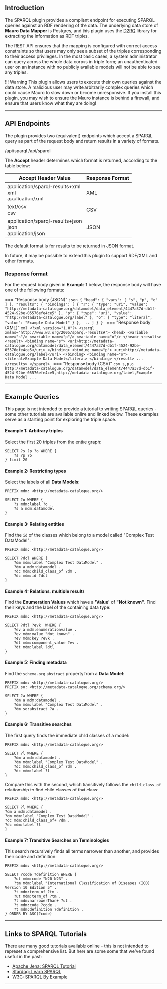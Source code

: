 ## Introduction

The SPARQL plugin provides a compliant endpoint for executing SPARQL queries against an RDF rendering of the data. The underlying data store of **Mauro Data Mapper**
is Postgres, and this plugin uses the [D2RQ](http://d2rq.org) library for extracting the information as RDF triples. 

The REST API ensures that the
mapping is configured with correct access constraints so that users may only see a subset of the triples corresponding to their access privileges. In
the most basic cases, a system administrator can query across the whole data corpus in triple form; an unauthenticated user on an instance with no
publicly available models will not be able to see any triples.

!!! Warning 
    This plugin allows users to execute their own queries against the data store. A malicious user may write arbitrarily complex queries which
    could cause Mauro to slow down or become unresponsive. If you install this plugin, you may wish to ensure the Mauro instance is behind a firewall,
    and ensure that users know what they are doing!
    
---

## API Endpoints

The plugin provides two (equivalent) endpoints which accept a SPARQL query as part of the request body and return results in a variety of formats.

<endpoint class="get">/api/sparql</endpoint>
<endpoint class="post">/api/sparql</endpoint>

The **Accept** header determines which format is returned, according to the table below:

<table>
  <thead>
    <tr>
      <th>Accept Header Value</th>
      <th>Response Format</th>
    </tr>
  </thead>
  <tbody>
    <tr>
      <td>application/sparql-results+xml
        <br/>xml
        <br/>application/xml
      </td>
      <td>XML</td>
    </tr>
    <tr>
      <td>text/csv
        <br/>csv
      </td>
      <td>CSV</td>
    </tr>
    <tr>
      <td>application/sparql-results+json
        <br/>json
        <br/>application/json
      </td>
      <td>JSON</td>
    </tr>
  </tbody>
</table>

The default format is for results to be returned in JSON format.

In future, it may be possible to extend this plugin to support RDF/XML and other formats.

### Response format

For the request body given in **Example 1** below, the response body will have one of the following formats:  

=== "Response body (JSON)"
    ```json
    {
      "head": {
        "vars": [
          "s",
          "p",
          "o"
        ]
      },
      "results": {
        "bindings": [
          {
            "s": {
              "type": "uri",
              "value": "http://metadata-catalogue.org/datamodel/data_element/4447a37d-db1f-4524-92be-05576efe4ce5"
            },
            "p": {
              "type": "uri",
              "value": "http://metadata-catalogue.org/label"
            },
            "o": {
              "type": "literal",
              "value": "Example Data Model"
            }
          },
          ...
        ]
      }
    }
    ```
=== "Response body (XML)"
    ```xml
    <?xml version="1.0"?>
    <sparql xmlns="http://www.w3.org/2005/sparql-results#">
      <head>
        <variable name="s"/>
        <variable name="p"/>
        <variable name="o"/>
      </head>
      <results>
        <result>
          <binding name="s">
            <uri>http://metadata-catalogue.org/datamodel/data_element/4447a37d-db1f-4524-92be-05576efe4ce5</uri>
          </binding>
          <binding name="p">
            <uri>http://metadata-catalogue.org/label</uri>
          </binding>
          <binding name="o">
            <literal>Example Data Model</literal>
          </binding>
        </result>
        ...
      </results>
    </sparql>
    ```
=== "Response body (CSV)"
    ```csv
    s,p,o
    http://metadata-catalogue.org/datamodel/data_element/4447a37d-db1f-4524-92be-05576efe4ce5,http://metadata-catalogue.org/label,Example Data Model
    ...
    ```




---

## Example Queries

This page is not intended to provide a tutorial to writing SPARQL queries - some other tutorials are available online and linked below.  These 
examples serve as a starting point for exploring the triple space.

#### Example 1: Arbitrary triples

Select the first 20 triples from the entire graph:

```sparql
SELECT ?s ?p ?o WHERE { 
    ?s ?p ?o 
} limit 20
```

#### Example 2: Restricting types

Select the labels of all **Data Models**:

```sparql
PREFIX mdm: <http://metadata-catalogue.org/>

SELECT ?o WHERE {
    ?s mdm:label ?o .
    ?s a mdm:datamodel
}
```

#### Example 3: Relating entities

Find the `id` of the classes which belong to a model called "Complex Test DataModel":

```sparql
PREFIX mdm: <http://metadata-catalogue.org/>

SELECT ?dcl WHERE { 
    ?dm mdm:label "Complex Test DataModel" .
    ?dm a mdm:datamodel .
    ?dc mdm:child_class_of ?dm .
    ?dc mdm:id ?dcl
}
```

#### Example 4: Relations, multiple results

Find the **Enumeration Values** which have a **'Value'** of **"Not known"**. Find their keys and the label of the containing data type:

```sparql
PREFIX mdm: <http://metadata-catalogue.org/>

SELECT ?dtl ?evk  WHERE { 
    ?ev a mdm:enumerationvalue .
    ?ev mdm:value "Not known" .
    ?ev mdm:key ?evk .
    ?dt mdm:component_value ?ev .
    ?dt mdm:label ?dtl
}
```

#### Example 5: Finding metadata

Find the `schema.org` `abstract` property from a **Data Model**:

```sparql
PREFIX mdm: <http://metadata-catalogue.org/>
PREFIX so: <http://metadata-catalogue.org/schema.org/>

SELECT ?a WHERE { 
    ?dm a mdm:datamodel .
    ?dm mdm:label "Complex Test DataModel" .
    ?dm so:abstract ?a .
}
```

#### Example 6: Transitive searches

The first query finds the immediate child classes of a model:

```sparql
PREFIX mdm: <http://metadata-catalogue.org/>

SELECT ?l WHERE { 
    ?dm a mdm:datamodel .
    ?dm mdm:label "Complex Test DataModel" .
    ?dc mdm:child_class_of ?dm .
    ?dc mdm:label ?l
}
```



Compare this with the second, which transitively follows the `child_class_of` relationship to find child classes of that class:

```sparql
PREFIX mdm: <http://metadata-catalogue.org/>

SELECT ?l WHERE {
?dm a mdm:datamodel .
?dm mdm:label "Complex Test DataModel" .
?dc mdm:child_class_of+ ?dm .
?dc mdm:label ?l
}
```

#### Example 7: Transitive Searches on Terminologies

This search recursively finds all terms narrower than another, and provides their code and definition:

```sparql
PREFIX mdm: <http://metadata-catalogue.org/>

SELECT ?code ?definition WHERE { 
    ?ut mdm:code "N20-N23" .
    ?tm mdm:label "International Classification of Diseases (ICD) Version 10 Edition 5" .
    ?t mdm:term_of ?tm .
    ?ut mdm:term_of ?tm .
    ?t mdm:narrowerThan+ ?ut .
    ?t mdm:code ?code .
    ?t mdm:definition ?definition .
} ORDER BY ASC(?code)
```

---

## Links to SPARQL Tutorials

There are many good tutorials available online - this is not intended to represet a comprehensive list. But here are some some that we've found useful
in the past:

- [Apache Jena: SPARQL Tutorial](https://jena.apache.org/tutorials/sparql.html)
- [Stardog: Learn SPARQL](https://www.stardog.com/tutorials/sparql/)
- [W3C: SPARQL By Example](https://www.w3.org/2009/Talks/0615-qbe/)

---